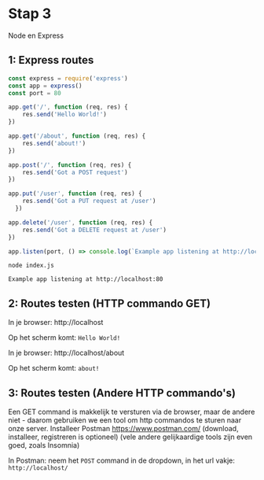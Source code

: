 # Stap 3

Node en Express

## 1: Express routes

```javascript
const express = require('express')
const app = express()
const port = 80

app.get('/', function (req, res) {
    res.send('Hello World!')
})

app.get('/about', function (req, res) {
    res.send('about!')
})

app.post('/', function (req, res) {
    res.send('Got a POST request')
})

app.put('/user', function (req, res) {
    res.send('Got a PUT request at /user')
  })

app.delete('/user', function (req, res) {
    res.send('Got a DELETE request at /user')
})

app.listen(port, () => console.log(`Example app listening at http://localhost:${port}`))
```

```
node index.js

Example app listening at http://localhost:80
```

## 2: Routes testen (HTTP commando GET)

In je browser: http://localhost

Op het scherm komt: `Hello World!`

In je browser: http://localhost/about

Op het scherm komt: `about!`

## 3: Routes testen (Andere HTTP commando's)

Een GET command is makkelijk te versturen via de browser, maar de andere niet - daarom gebruiken we een tool om http commandos te sturen naar onze server.
Installeer Postman https://www.postman.com/ (download, installeer, registreren is optioneel) (vele andere gelijkaardige tools zijn even goed, zoals Insomnia)

In Postman: neem het `POST` command in de dropdown, in het url vakje: `http://localhost/`

